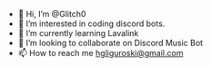 - 👋 Hi, I’m @Glitch0
- 👀 I’m interested in coding discord bots.
- 🌱 I’m currently learning Lavalink
- 💞️ I’m looking to collaborate on Discord Music Bot
- 📫 How to reach me hgliguroski@gmail.com

<!---
Glitch0/Glitch0 is a ✨ special ✨ repository because its `README.md` (this file) appears on your GitHub profile.
You can click the Preview link to take a look at your changes.
--->
